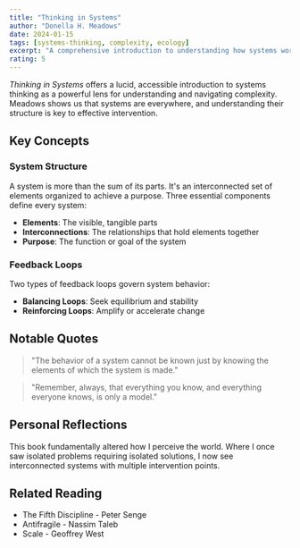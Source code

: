```yaml
---
title: "Thinking in Systems"
author: "Donella H. Meadows"
date: 2024-01-15
tags: [systems-thinking, complexity, ecology]
excerpt: "A comprehensive introduction to understanding how systems work and how to influence them effectively."
rating: 5
---
```


*Thinking in Systems* offers a lucid, accessible introduction to systems thinking as a powerful lens for understanding and navigating complexity. Meadows shows us that systems are everywhere, and understanding their structure is key to effective intervention.

## Key Concepts

### System Structure
A system is more than the sum of its parts. It's an interconnected set of elements organized to achieve a purpose. Three essential components define every system:
- **Elements**: The visible, tangible parts
- **Interconnections**: The relationships that hold elements together  
- **Purpose**: The function or goal of the system

### Feedback Loops
Two types of feedback loops govern system behavior:
- **Balancing Loops**: Seek equilibrium and stability
- **Reinforcing Loops**: Amplify or accelerate change

## Notable Quotes

> "The behavior of a system cannot be known just by knowing the elements of which the system is made."

> "Remember, always, that everything you know, and everything everyone knows, is only a model."

## Personal Reflections

This book fundamentally altered how I perceive the world. Where I once saw isolated problems requiring isolated solutions, I now see interconnected systems with multiple intervention points.

## Related Reading
- The Fifth Discipline - Peter Senge
- Antifragile - Nassim Taleb
- Scale - Geoffrey West

